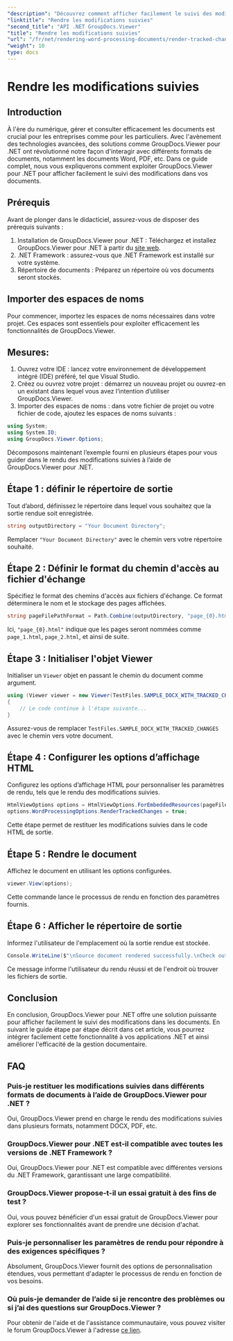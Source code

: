 ```yaml
---
"description": "Découvrez comment afficher facilement le suivi des modifications dans vos documents grâce à GroupDocs.Viewer pour .NET. Améliorez l'efficacité de votre gestion documentaire."
"linktitle": "Rendre les modifications suivies"
"second_title": "API .NET GroupDocs.Viewer"
"title": "Rendre les modifications suivies"
"url": "/fr/net/rendering-word-processing-documents/render-tracked-changes/"
"weight": 10
type: docs
---
```

# Rendre les modifications suivies

## Introduction
À l'ère du numérique, gérer et consulter efficacement les documents est crucial pour les entreprises comme pour les particuliers. Avec l'avènement des technologies avancées, des solutions comme GroupDocs.Viewer pour .NET ont révolutionné notre façon d'interagir avec différents formats de documents, notamment les documents Word, PDF, etc. Dans ce guide complet, nous vous expliquerons comment exploiter GroupDocs.Viewer pour .NET pour afficher facilement le suivi des modifications dans vos documents.
## Prérequis
Avant de plonger dans le didacticiel, assurez-vous de disposer des prérequis suivants :
1. Installation de GroupDocs.Viewer pour .NET : Téléchargez et installez GroupDocs.Viewer pour .NET à partir du [site web](https://releases.groupdocs.com/viewer/net/).
2. .NET Framework : assurez-vous que .NET Framework est installé sur votre système.
3. Répertoire de documents : Préparez un répertoire où vos documents seront stockés.

## Importer des espaces de noms
Pour commencer, importez les espaces de noms nécessaires dans votre projet. Ces espaces sont essentiels pour exploiter efficacement les fonctionnalités de GroupDocs.Viewer.
## Mesures:
1. Ouvrez votre IDE : lancez votre environnement de développement intégré (IDE) préféré, tel que Visual Studio.
2. Créez ou ouvrez votre projet : démarrez un nouveau projet ou ouvrez-en un existant dans lequel vous avez l’intention d’utiliser GroupDocs.Viewer.
3. Importer des espaces de noms : dans votre fichier de projet ou votre fichier de code, ajoutez les espaces de noms suivants :
```csharp
using System;
using System.IO;
using GroupDocs.Viewer.Options;
```

Décomposons maintenant l’exemple fourni en plusieurs étapes pour vous guider dans le rendu des modifications suivies à l’aide de GroupDocs.Viewer pour .NET.
## Étape 1 : définir le répertoire de sortie
Tout d’abord, définissez le répertoire dans lequel vous souhaitez que la sortie rendue soit enregistrée.
```csharp
string outputDirectory = "Your Document Directory";
```
Remplacer `"Your Document Directory"` avec le chemin vers votre répertoire souhaité.
## Étape 2 : Définir le format du chemin d'accès au fichier d'échange
Spécifiez le format des chemins d'accès aux fichiers d'échange. Ce format déterminera le nom et le stockage des pages affichées.
```csharp
string pageFilePathFormat = Path.Combine(outputDirectory, "page_{0}.html");
```
Ici, `"page_{0}.html"` indique que les pages seront nommées comme `page_1.html`, `page_2.html`, et ainsi de suite.
## Étape 3 : Initialiser l'objet Viewer
Initialiser un `Viewer` objet en passant le chemin du document comme argument.
```csharp
using (Viewer viewer = new Viewer(TestFiles.SAMPLE_DOCX_WITH_TRACKED_CHANGES))
{
    // Le code continue à l'étape suivante...
}
```
Assurez-vous de remplacer `TestFiles.SAMPLE_DOCX_WITH_TRACKED_CHANGES` avec le chemin vers votre document.
## Étape 4 : Configurer les options d’affichage HTML
Configurez les options d’affichage HTML pour personnaliser les paramètres de rendu, tels que le rendu des modifications suivies.
```csharp
HtmlViewOptions options = HtmlViewOptions.ForEmbeddedResources(pageFilePathFormat);
options.WordProcessingOptions.RenderTrackedChanges = true;
```
Cette étape permet de restituer les modifications suivies dans le code HTML de sortie.
## Étape 5 : Rendre le document
Affichez le document en utilisant les options configurées.
```csharp
viewer.View(options);
```
Cette commande lance le processus de rendu en fonction des paramètres fournis.
## Étape 6 : Afficher le répertoire de sortie
Informez l'utilisateur de l'emplacement où la sortie rendue est stockée.
```csharp
Console.WriteLine($"\nSource document rendered successfully.\nCheck output in {outputDirectory}.");
```
Ce message informe l'utilisateur du rendu réussi et de l'endroit où trouver les fichiers de sortie.

## Conclusion
En conclusion, GroupDocs.Viewer pour .NET offre une solution puissante pour afficher facilement le suivi des modifications dans les documents. En suivant le guide étape par étape décrit dans cet article, vous pourrez intégrer facilement cette fonctionnalité à vos applications .NET et ainsi améliorer l'efficacité de la gestion documentaire.
## FAQ
### Puis-je restituer les modifications suivies dans différents formats de documents à l’aide de GroupDocs.Viewer pour .NET ?
Oui, GroupDocs.Viewer prend en charge le rendu des modifications suivies dans plusieurs formats, notamment DOCX, PDF, etc.
### GroupDocs.Viewer pour .NET est-il compatible avec toutes les versions de .NET Framework ?
Oui, GroupDocs.Viewer pour .NET est compatible avec différentes versions du .NET Framework, garantissant une large compatibilité.
### GroupDocs.Viewer propose-t-il un essai gratuit à des fins de test ?
Oui, vous pouvez bénéficier d'un essai gratuit de GroupDocs.Viewer pour explorer ses fonctionnalités avant de prendre une décision d'achat.
### Puis-je personnaliser les paramètres de rendu pour répondre à des exigences spécifiques ?
Absolument, GroupDocs.Viewer fournit des options de personnalisation étendues, vous permettant d'adapter le processus de rendu en fonction de vos besoins.
### Où puis-je demander de l’aide si je rencontre des problèmes ou si j’ai des questions sur GroupDocs.Viewer ?
Pour obtenir de l'aide et de l'assistance communautaire, vous pouvez visiter le forum GroupDocs.Viewer à l'adresse [ce lien](https://forum.groupdocs.com/c/viewer/9).